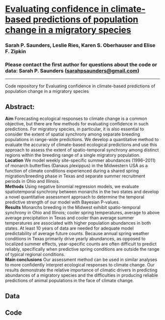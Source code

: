 # [Evaluating confidence in climate-based predictions of population change in a migratory species](http://onlinelibrary.wiley.com/doi/10.1111/geb.12461/full)

### Sarah P. Saunders, Leslie Ries, Karen S. Oberhauser and Elise F. Zipkin

### Please contact the first author for questions about the code or data: Sarah P. Saunders (sarahpsaunders@gmail.com)
__________________________________________________________________________________________________________________________________________
Code repository for Evaluating confidence in climate-based predictions of population change in a migratory species

## Abstract:
**Aim** Forecasting ecological responses to climate change is a common objective, but there are few methods for evaluating confidence in such predictions. For migratory species, in particular, it is also essential to consider the extent of spatial synchrony among separate breeding populations in range-wide predictions. We develop a quantitative method to evaluate the accuracy of climate-based ecological predictions and use this approach to assess the extent of spatio-temporal synchrony among distinct regions within the breeding range
of a single migratory population.  
**Location** We model weekly site-specific summer abundances (1996–2011) of monarch butterflies (Danaus plexippus) in the Midwestern USA as a function of climate conditions experienced during a shared spring migration/breeding phase in Texas and separate summer recruitment periods in Ohio and Illinois.  
**Methods** Using negative binomial regression models, we evaluate spatiotemporal synchrony between monarchs in the two states and develop a novel quantitative assessment approach to determine the temporal predictive strength of our model with Bayesian P-values.  
**Results** Monarchs breeding in the Midwest exhibit spatio-temporal synchrony in Ohio and Illinois; cooler spring temperatures, average to above average precipitation in Texas and cooler than average summer temperatures are associated with higher population abundances in both states. At least 10 years of data are needed for adequate model predictability of average future counts. Because annual spring weather conditions in Texas primarily drive yearly abundances, as opposed to localized summer effects, year-specific counts are often difficult to predict reliably, specifically when predictive spring conditions are outside the range of typical regional conditions.  
**Main conclusions** Our assessment method can be used in similar analyses to more confidently interpret ecological responses to climate change. Our results demonstrate the relative importance of climatic drivers in predicting abundances of a migratory species and the difficulties in producing reliable predictions of animal populations in the face of climate change.  

## Data
## Code
